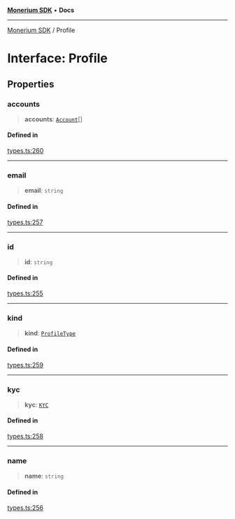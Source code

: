 [**Monerium SDK**](../README.md) • **Docs**

***

[Monerium SDK](../README.md) / Profile

# Interface: Profile

## Properties

### accounts

> **accounts**: [`Account`](Account.md)[]

#### Defined in

[types.ts:260](https://github.com/monerium/js-monorepo/blob/main/packages/sdk/src/types.ts#L260)

***

### email

> **email**: `string`

#### Defined in

[types.ts:257](https://github.com/monerium/js-monorepo/blob/main/packages/sdk/src/types.ts#L257)

***

### id

> **id**: `string`

#### Defined in

[types.ts:255](https://github.com/monerium/js-monorepo/blob/main/packages/sdk/src/types.ts#L255)

***

### kind

> **kind**: [`ProfileType`](../enumerations/ProfileType.md)

#### Defined in

[types.ts:259](https://github.com/monerium/js-monorepo/blob/main/packages/sdk/src/types.ts#L259)

***

### kyc

> **kyc**: [`KYC`](KYC.md)

#### Defined in

[types.ts:258](https://github.com/monerium/js-monorepo/blob/main/packages/sdk/src/types.ts#L258)

***

### name

> **name**: `string`

#### Defined in

[types.ts:256](https://github.com/monerium/js-monorepo/blob/main/packages/sdk/src/types.ts#L256)
